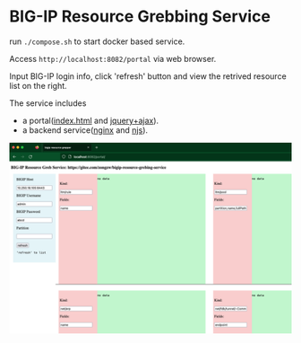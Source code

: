 # BIG-IP Resource Grebbing Service

run `./compose.sh` to start docker based service.

Access `http://localhost:8082/portal` via web browser.

Input BIG-IP login info, click 'refresh' button and view the retrived resource list on the right. 

The service includes 

* a portal([index.html](./portal/index.html) and [jquery+ajax](./portal/src.js)). 
* a backend service([nginx](./nginx.conf) and [njs](worker.js)).

![image](./looks-like.png)